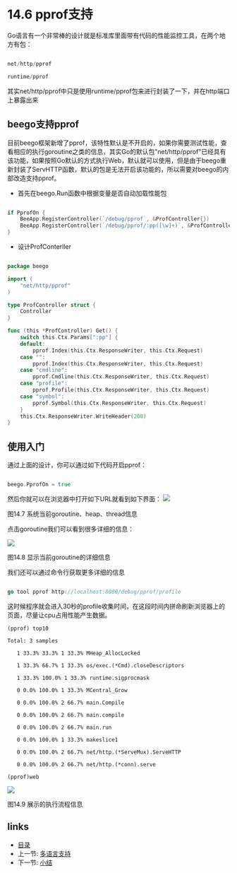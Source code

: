 # 14.6 pprof支持
Go语言有一个非常棒的设计就是标准库里面带有代码的性能监控工具，在两个地方有包：
```Go

net/http/pprof

runtime/pprof
```
其实net/http/pprof中只是使用runtime/pprof包来进行封装了一下，并在http端口上暴露出来

## beego支持pprof
目前beego框架新增了pprof，该特性默认是不开启的，如果你需要测试性能，查看相应的执行goroutine之类的信息，其实Go的默认包"net/http/pprof"已经具有该功能，如果按照Go默认的方式执行Web，默认就可以使用，但是由于beego重新封装了ServHTTP函数，默认的包是无法开启该功能的，所以需要对beego的内部改造支持pprof。

- 首先在beego.Run函数中根据变量是否自动加载性能包
```Go

if PprofOn {
	BeeApp.RegisterController(`/debug/pprof`, &ProfController{})
	BeeApp.RegisterController(`/debug/pprof/:pp([\w]+)`, &ProfController{})
}
```	
- 设计ProfConterller
```Go

package beego

import (
	"net/http/pprof"
)

type ProfController struct {
	Controller
}

func (this *ProfController) Get() {
	switch this.Ctx.Params[":pp"] {
	default:
		pprof.Index(this.Ctx.ResponseWriter, this.Ctx.Request)
	case "":
		pprof.Index(this.Ctx.ResponseWriter, this.Ctx.Request)
	case "cmdline":
		pprof.Cmdline(this.Ctx.ResponseWriter, this.Ctx.Request)
	case "profile":
		pprof.Profile(this.Ctx.ResponseWriter, this.Ctx.Request)
	case "symbol":
		pprof.Symbol(this.Ctx.ResponseWriter, this.Ctx.Request)
	}
	this.Ctx.ResponseWriter.WriteHeader(200)
}

```
## 使用入门

通过上面的设计，你可以通过如下代码开启pprof：
```Go

beego.PprofOn = true
```
然后你就可以在浏览器中打开如下URL就看到如下界面：
![](images/14.6.pprof.png?raw=true)

图14.7 系统当前goroutine、heap、thread信息

点击goroutine我们可以看到很多详细的信息：

![](images/14.6.pprof2.png?raw=true)

图14.8 显示当前goroutine的详细信息

我们还可以通过命令行获取更多详细的信息
```Go

go tool pprof http://localhost:8080/debug/pprof/profile
```	
这时候程序就会进入30秒的profile收集时间，在这段时间内拼命刷新浏览器上的页面，尽量让cpu占用性能产生数据。

	(pprof) top10

	Total: 3 samples

       1 33.3% 33.3% 1 33.3% MHeap_AllocLocked

       1 33.3% 66.7% 1 33.3% os/exec.(*Cmd).closeDescriptors

       1 33.3% 100.0% 1 33.3% runtime.sigprocmask

       0 0.0% 100.0% 1 33.3% MCentral_Grow

       0 0.0% 100.0% 2 66.7% main.Compile

       0 0.0% 100.0% 2 66.7% main.compile

       0 0.0% 100.0% 2 66.7% main.run

       0 0.0% 100.0% 1 33.3% makeslice1

       0 0.0% 100.0% 2 66.7% net/http.(*ServeMux).ServeHTTP

       0 0.0% 100.0% 2 66.7% net/http.(*conn).serve	

	(pprof)web
	
![](images/14.6.pprof3.png?raw=true)

图14.9 展示的执行流程信息

## links
   * [目录](<preface.md>)
   * 上一节: [多语言支持](<14.5.md>)
   * 下一节: [小结](<14.7.md>)